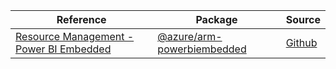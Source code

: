 | Reference | Package | Source |
|---|---|---|
|[Resource Management - Power BI Embedded](arm-powerbiembedded-readme.md)|[@azure/arm-powerbiembedded](https://www.npmjs.com/package/@azure/arm-powerbiembedded)|[Github](https://github.com/Azure/azure-sdk-for-js/blob/main/sdk/powerbiembedded/arm-powerbiembedded)|
